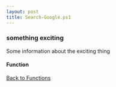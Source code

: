 ```yaml
---
layout: post
title: Search-Google.ps1
---
```


### something exciting

Some information about the exciting thing

#### Function

<script async src="https://gist-it.appspot.com/github.com/BanterBoy/scripts-blog/blob/master/PowerShell/functions/activerectory/Search-Google.ps1"></script>

<a href="/menu/_pages/functions.html">Back to Functions</a>
